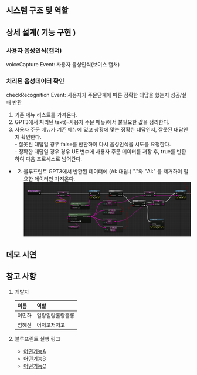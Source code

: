 ## 시스템 구조 및 역할

## 상세 설계( 기능 구현 )
### 사용자 음성인식(캡쳐)
voiceCapture Event: 사용자 음성인식(보이스 캡처)
### 처리된 음성데이터 확인
checkRecognition Event: 사용자가 주문단계에 따른 정확한 대답을 했는지 성공/실패 반환
1. 기존 메뉴 리스트를 가져온다.
2. GPT3에서 처리된 text(=사용자 주문 메뉴)에서 불필요한 값을 정리한다.
3. 사용자 주문 메뉴가 기존 메뉴에 있고 상황에 맞는 정확한 대답인지, 잘못된 대답인지 확인한다. <br> - 잘못된 대답일 경우 false를 반환하여 다시 음성인식을 시도를 요청한다. <br> - 정확한 대답일 경우 경우 UE 변수에 사용자 주문 데이터를 저장 후, true를 반환하여 다음 프로세스로 넘어간다.

- 2. 블루프린트
GPT3에서 반환된 데이터에 (AI: 대답.)  "."와 "AI:" 를 제거하여 필요한 데이터만 가져온다.
![1,2번 처리 블루프린트](./images/checkrecognition.PNG)


## 데모 시연

## 참고 사항
1. 개발자

    |이름|역할|
    |------|---|
    |이민하|일랑일랑홀랑훌롱|
    |임혜진|어저고저저고|

2. 블루프린트 실행 링크
      * [어떤기능A](http://www.naver.com)
      * [어떤기능B](http://www.naver.com)
      * [어떤기능C](http://www.naver.com)
